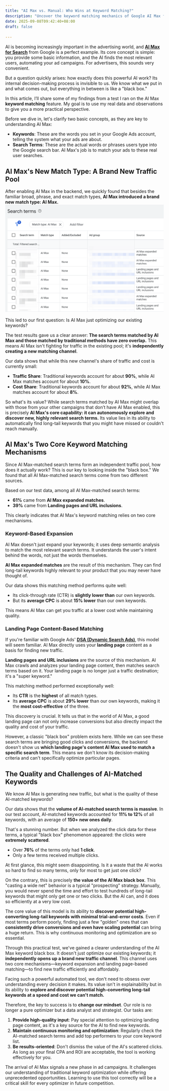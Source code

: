 ```yaml
---
title: "AI Max vs. Manual: Who Wins at Keyword Matching?"
description: "Uncover the keyword matching mechanics of Google AI Max for Search. Based on real-world test data, this article deeply analyzes AI Max's two core matching methods and the new traffic opportunities and challenges they bring."
date: 2025-09-08T09:42:40+08:00
draft: false

---
```


AI is becoming increasingly important in the advertising world, and **[AI Max for Search](https://blog.google/products/ads-commerce/google-ai-max-for-search-campaigns/)** from Google is a perfect example. Its core concept is simple: you provide some basic information, and the AI finds the most relevant users, automating your ad campaigns. For advertisers, this sounds very convenient.

But a question quickly arises: how exactly does this powerful AI work? Its internal decision-making process is invisible to us. We know what we put in and what comes out, but everything in between is like a "black box."

In this article, I’ll share some of my findings from a test I ran on the AI Max **keyword matching** feature. My goal is to use my real data and observations to give you a more practical perspective.

Before we dive in, let's clarify two basic concepts, as they are key to understanding AI Max:

* **Keywords**: These are the words you set in your Google Ads account, telling the system what your ads are about.
* **Search Terms**: These are the actual words or phrases users type into the Google search bar. AI Max's job is to match your ads to these real user searches.

## AI Max's New Match Type: A Brand New Traffic Pool

After enabling AI Max in the backend, we quickly found that besides the familiar broad, phrase, and exact match types, **AI Max introduced a brand new match type: AI Max.**
![ai-max-match-type](ai-max-match-type.png)

This led to our first question: Is AI Max just optimizing our existing keywords?

The test results gave us a clear answer: **The search terms matched by AI Max and those matched by traditional methods have zero overlap.** This means AI Max isn't fighting for traffic in the existing pool; it's **independently creating a new matching channel**.

Our data shows that while this new channel's share of traffic and cost is currently small:

* **Traffic Share**: Traditional keywords account for about **90%**, while AI Max matches account for about **10%**.
* **Cost Share**: Traditional keywords account for about **92%**, while AI Max matches account for about **8%**.

So what's its value? While search terms matched by AI Max might overlap with those from your other campaigns that don’t have AI Max enabled, this is precisely **AI Max's core capability: it can autonomously explore and discover new, highly relevant search terms.** Its value lies in its ability to automatically find long-tail keywords that you might have missed or couldn't reach manually.

## AI Max's Two Core Keyword Matching Mechanisms

Since AI Max-matched search terms form an independent traffic pool, how does it actually work? This is our key to looking inside the "black box." We found that all AI Max-matched search terms come from two different sources.

Based on our test data, among all AI Max-matched search terms:

* **61%** came from **AI Max expanded matches**.
* **39%** came from **Landing pages and URL inclusions**.

This clearly indicates that AI Max's keyword matching relies on two core mechanisms.

### Keyword-Based Expansion

AI Max doesn't just expand your keywords; it uses deep semantic analysis to match the most relevant search terms. It understands the user's intent behind the words, not just the words themselves.

**AI Max expanded matches** are the result of this mechanism. They can find long-tail keywords highly relevant to your product that you may never have thought of.

Our data shows this matching method performs quite well:

* Its click-through rate (CTR) is **slightly lower than** our own keywords.
* But its **average CPC** is about **15% lower** than our own keywords.

This means AI Max can get you traffic at a lower cost while maintaining quality.

### Landing Page Content-Based Matching

If you're familiar with Google Ads' **[DSA (Dynamic Search Ads)](https://support.google.com/google-ads/answer/2471185?hl=zh)**, this model will seem familiar. AI Max directly uses your **landing page** content as a basis for finding new traffic.

**Landing pages and URL inclusions** are the source of this mechanism. AI Max crawls and analyzes your landing page content, then matches search terms based on it. Your landing page is no longer just a traffic destination; it's a "super keyword."

This matching method performed exceptionally well:

* Its **CTR** is the **highest** of all match types.
* Its **average CPC** is about **29% lower** than our own keywords, making it the **most cost-effective** of the three.

This discovery is crucial. It tells us that in the world of AI Max, a good landing page can not only increase conversions but also directly impact the quality and cost of your traffic.

However, a classic "black box" problem exists here. While we can see these search terms are bringing good clicks and conversions, the backend doesn't show us **which landing page's content AI Max used to match a specific search term**. This means we don't know its decision-making criteria and can't specifically optimize particular pages.

## The Quality and Challenges of AI-Matched Keywords

We know AI Max is generating new traffic, but what is the quality of these AI-matched keywords?

Our data shows that the **volume of AI-matched search terms is massive**. In our test account, AI-matched keywords accounted for **11% to 12%** of all keywords, with an average of **150+ new ones daily**.

That's a stunning number. But when we analyzed the click data for these terms, a typical "black box" phenomenon appeared: the clicks were **extremely scattered**.

* Over **76%** of the terms only had **1 click**.
* Only a few terms received multiple clicks.

At first glance, this might seem disappointing. Is it a waste that the AI works so hard to find so many terms, only for most to get just one click?

On the contrary, this is precisely **the value of the AI Max black box**. This "casting a wide net" behavior is a typical "prospecting" strategy. Manually, you would never spend the time and effort to test hundreds of long-tail keywords that might only get one or two clicks. But the AI can, and it does so efficiently at a very low cost.

The core value of this model is its ability to **discover potential high-converting long-tail keywords with minimal trial-and-error costs**. Even if most terms perform poorly, finding just a few "golden" ones that can **consistently drive conversions and even have scaling potential** can bring a huge return. This is why continuous monitoring and optimization are so essential.

Through this practical test, we've gained a clearer understanding of the AI Max keyword black box. It doesn't just optimize our existing keywords; it **independently opens up a brand new traffic channel**. This channel uses two core mechanisms—keyword expansion and landing page-based matching—to find new traffic efficiently and affordably.

Facing such a powerful automated tool, we don't need to obsess over understanding every decision it makes. Its value isn't in explainability but in its ability to **explore and discover potential high-converting long-tail keywords at a speed and cost we can't match.**

Therefore, the key to success is to **change our mindset**. Our role is no longer a pure optimizer but a data analyst and strategist. Our tasks are:

1.  **Provide high-quality input**: Pay special attention to optimizing landing page content, as it's a key source for the AI to find new keywords.
2.  **Maintain continuous monitoring and optimization**: Regularly check the AI-matched search terms and add top performers to your core keyword list.
3.  **Be results-oriented**: Don't dismiss the value of the AI's scattered clicks. As long as your final CPA and ROI are acceptable, the tool is working effectively for you.

The arrival of AI Max signals a new phase in ad campaigns. It challenges our understanding of traditional keyword optimization while offering unprecedented opportunities. Learning to use this tool correctly will be a critical skill for every optimizer in future competition.